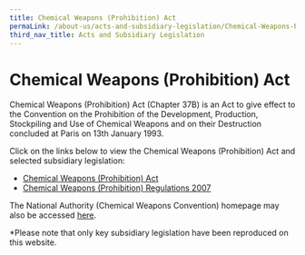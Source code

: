 ```yaml
---
title: Chemical Weapons (Prohibition) Act
permaLink: /about-us/acts-and-subsidiary-legislation/Chemical-Weapons-Prohibition-Act
third_nav_title: Acts and Subsidiary Legislation
---
```

# Chemical Weapons (Prohibition) Act

Chemical Weapons (Prohibition) Act (Chapter 37B) is an Act to give effect to the Convention on the Prohibition of the Development, Production, Stockpiling and Use of Chemical Weapons and on their Destruction concluded at Paris on 13th January 1993.

Click on the links below to view the Chemical Weapons (Prohibition) Act and selected subsidiary legislation:

-   [Chemical Weapons (Prohibition) Act](https://sso.agc.gov.sg/Act/CWPA2000)
-   [Chemical Weapons (Prohibition) Regulations 2007](https://sso.agc.gov.sg/SL/CWPA2000-S669-2007?DocDate=20111101)

The National Authority (Chemical Weapons Convention) homepage may also be accessed [here](https://singapore-customs-staging.netlify.app/businesses/chemical-weapons-convention/legislation).

*Please note that only key subsidiary legislation have been reproduced on this website.
